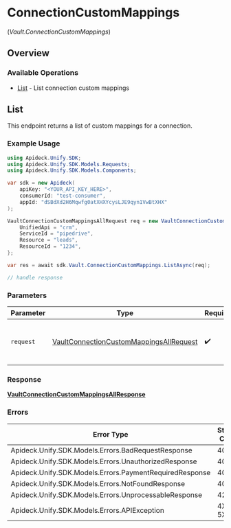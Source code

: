 # ConnectionCustomMappings
(*Vault.ConnectionCustomMappings*)

## Overview

### Available Operations

* [List](#list) - List connection custom mappings

## List

This endpoint returns a list of custom mappings for a connection.

### Example Usage

```csharp
using Apideck.Unify.SDK;
using Apideck.Unify.SDK.Models.Requests;
using Apideck.Unify.SDK.Models.Components;

var sdk = new Apideck(
    apiKey: "<YOUR_API_KEY_HERE>",
    consumerId: "test-consumer",
    appId: "dSBdXd2H6Mqwfg0atXHXYcysLJE9qyn1VwBtXHX"
);

VaultConnectionCustomMappingsAllRequest req = new VaultConnectionCustomMappingsAllRequest() {
    UnifiedApi = "crm",
    ServiceId = "pipedrive",
    Resource = "leads",
    ResourceId = "1234",
};

var res = await sdk.Vault.ConnectionCustomMappings.ListAsync(req);

// handle response
```

### Parameters

| Parameter                                                                                                   | Type                                                                                                        | Required                                                                                                    | Description                                                                                                 |
| ----------------------------------------------------------------------------------------------------------- | ----------------------------------------------------------------------------------------------------------- | ----------------------------------------------------------------------------------------------------------- | ----------------------------------------------------------------------------------------------------------- |
| `request`                                                                                                   | [VaultConnectionCustomMappingsAllRequest](../../Models/Requests/VaultConnectionCustomMappingsAllRequest.md) | :heavy_check_mark:                                                                                          | The request object to use for the request.                                                                  |

### Response

**[VaultConnectionCustomMappingsAllResponse](../../Models/Requests/VaultConnectionCustomMappingsAllResponse.md)**

### Errors

| Error Type                                              | Status Code                                             | Content Type                                            |
| ------------------------------------------------------- | ------------------------------------------------------- | ------------------------------------------------------- |
| Apideck.Unify.SDK.Models.Errors.BadRequestResponse      | 400                                                     | application/json                                        |
| Apideck.Unify.SDK.Models.Errors.UnauthorizedResponse    | 401                                                     | application/json                                        |
| Apideck.Unify.SDK.Models.Errors.PaymentRequiredResponse | 402                                                     | application/json                                        |
| Apideck.Unify.SDK.Models.Errors.NotFoundResponse        | 404                                                     | application/json                                        |
| Apideck.Unify.SDK.Models.Errors.UnprocessableResponse   | 422                                                     | application/json                                        |
| Apideck.Unify.SDK.Models.Errors.APIException            | 4XX, 5XX                                                | \*/\*                                                   |